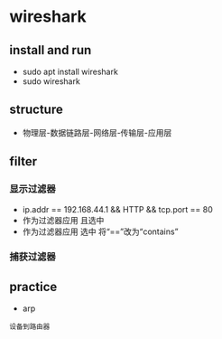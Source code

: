 # wireshark
## install and run
* sudo apt install wireshark
* sudo wireshark
## structure
* 物理层-数据链路层-网络层-传输层-应用层
## filter
### 显示过滤器
* ip.addr == 192.168.44.1 && HTTP && tcp.port == 80 
* 作为过滤器应用 且选中
* 作为过滤器应用 选中 将“==”改为“contains”
### 捕获过滤器

## practice
* arp
```
设备到路由器
```


